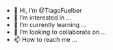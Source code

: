 - 👋 Hi, I’m @TiagoFuelber
- 👀 I’m interested in ...
- 🌱 I’m currently learning ...
- 💞️ I’m looking to collaborate on ...
- 📫 How to reach me ...

<!---
TiagoFuelber/TiagoFuelber is a ✨ special ✨ repository because its `README.md` (this file) appears on your GitHub profile.
You can click the Preview link to take a look at your changes.
--->
